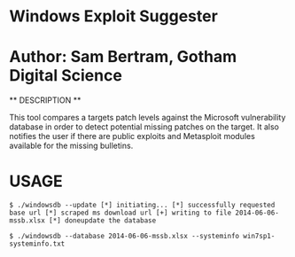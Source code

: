 
# Windows Exploit Suggester

# Author: Sam Bertram, Gotham Digital Science #
 

** DESCRIPTION **
 
 This tool compares a targets patch levels against the Microsoft vulnerability
 database in order to detect potential missing patches on the target. It also
 notifies the user if there are public exploits and Metasploit modules
 available for the missing bulletins.

# USAGE
 
 ` $ ./windowsdb --update
 [*] initiating...
 [*] successfully requested base url
 [*] scraped ms download url
 [+] writing to file 2014-06-06-mssb.xlsx
 [*] doneupdate the database
 `
```
$ ./windowsdb --database 2014-06-06-mssb.xlsx --systeminfo win7sp1-systeminfo.txt
```
